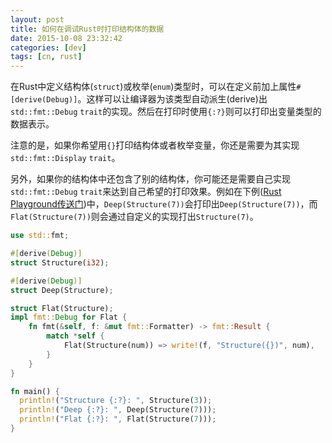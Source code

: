 ```yaml
---
layout: post
title: 如何在调试Rust时打印结构体的数据
date: 2015-10-08 23:32:42
categories: [dev]
tags: [cn, rust]
---
```


在Rust中定义结构体(`struct`)或枚举(`enum`)类型时，可以在定义前加上属性`#[derive(Debug)]`。这样可以让编译器为该类型自动派生(derive)出`std::fmt::Debug` `trait`的实现。然后在打印时使用`{:?}`则可以打印出变量类型的数据表示。

注意的是，如果你希望用`{}`打印结构体或者枚举变量，你还是需要为其实现`std::fmt::Display` `trait`。

另外，如果你的结构体中还包含了别的结构体，你可能还是需要自己实现`std::fmt::Debug` `trait`来达到自己希望的打印效果。例如在下例([Rust Playground传送门](http://is.gd/C4QouO))中，`Deep(Structure(7))`会打印出`Deep(Structure(7))`，而`Flat(Structure(7))`则会通过自定义的实现打出`Structure(7)`。


```rust
use std::fmt;

#[derive(Debug)]
struct Structure(i32);

#[derive(Debug)]
struct Deep(Structure);

struct Flat(Structure);
impl fmt::Debug for Flat {
    fn fmt(&self, f: &mut fmt::Formatter) -> fmt::Result {
        match *self {
            Flat(Structure(num)) => write!(f, "Structure({})", num),
        }
    }
}

fn main() {
  println!("Structure {:?}: ", Structure(3));
  println!("Deep {:?}: ", Deep(Structure(7)));
  println!("Flat {:?}: ", Flat(Structure(7)));
}
```
